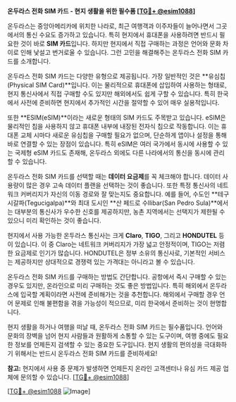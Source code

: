 **온두라스 전화 SIM 카드 - 현지 생활을 위한 필수품 [[TG💪+ @esim1088](https://t.me/s/esim1088)]**

온두라스는 중앙아메리카에 위치한 나라로, 최근 여행객과 이주자들이 늘어나면서 그곳에서의 통신 수요도 증가하고 있습니다. 특히 현지에서 휴대폰을 사용하려면 반드시 필요한 것이 바로 **SIM 카드**입니다. 하지만 현지에서 직접 구매하는 과정은 언어와 문화 차이로 인해 낯설고 번거로울 수 있습니다. 그런 고민을 해결해주는 온두라스 전화 SIM 카드를 소개합니다.

온두라스 전화 SIM 카드는 다양한 유형으로 제공됩니다. 가장 일반적인 것은 **유심칩(Physical SIM Card)**입니다. 이는 물리적으로 휴대폰에 삽입하여 사용하는 형태로, 현지 통신사에서 직접 구매할 수도 있지만 해외에서도 쉽게 구할 수 있습니다. 특히 한국에서 사전에 준비하면 현지에서 추가적인 시간을 절약할 수 있어 매우 실용적입니다.

또한 **ESIM(eSIM)**이라는 새로운 형태의 SIM 카드도 주목받고 있습니다. eSIM은 물리적인 칩을 사용하지 않고 휴대폰 내부에 내장된 전자식 칩으로 작동합니다. 이는 휴대폰 교체 시마다 새로운 유심칩을 구매할 필요가 없으며, 단순하게 앱이나 설정을 통해 바로 연결할 수 있는 장점이 있습니다. 특히 eSIM은 여러 국가에서 동시에 사용할 수 있는 국제형 eSIM 카드도 존재해, 온두라스 외에도 다른 나라에서의 통신을 동시에 관리할 수 있습니다.

온두라스 전화 SIM 카드를 선택할 때는 **데이터 요금제**를 꼭 체크해야 합니다. 데이터 사용량이 많은 경우 고속 데이터 플랜을 선택하는 것이 좋습니다. 또한 특정 통신사의 네트워크 커버리지가 자신의 이동 경로와 잘 맞는지도 중요합니다. 예를 들어, 수도인 **테구시갈파(Tegucigalpa)**와 최대 도시인 **산 페드로 수llibar(San Pedro Sula)**에서는 대부분의 통신사가 우수한 신호를 제공하지만, 농촌 지역에서는 선택지가 제한될 수 있으니 미리 확인하는 것이 좋습니다.

현지에서 사용 가능한 온두라스 통신사는 크게 **Claro**, **TIGO**, 그리고 **HONDUTEL** 등이 있습니다. 이 중 Claro는 네트워크 커버리지가 가장 넓고 안정적이며, TIGO는 저렴한 요금제로 인기가 많습니다. HONDUTEL은 정부 소유의 통신사로, 기본적인 서비스는 제공하지만 상대적으로 경쟁력 있는 가격대는 아니라고 볼 수 있습니다.

온두라스 전화 SIM 카드를 구매하는 방법도 간단합니다. 공항에서 즉시 구매할 수 있는 경우도 있지만, 온라인으로 미리 구매하는 것도 좋은 방법입니다. 특히 해외에서 온두라스에 입국할 계획이라면 사전에 준비해가는 것을 추천합니다. 해외에서 구매할 경우 언어 문제로 인해 불편함을 겪을 가능성이 적으므로, 미리 한국에서 준비하는 것이 현명합니다.

현지 생활을 하거나 여행을 떠날 때, 온두라스 전화 SIM 카드는 필수품입니다. 언어와 문화의 장벽을 넘어 현지 사람들과 원활하게 소통할 수 있는 도구이며, 여행 중에도 필요한 정보를 언제든지 검색할 수 있는 중요한 도구입니다. 현지 생활의 편의성을 극대화하기 위해서는 반드시 온두라스 전화 SIM 카드를 준비하세요!

**참고:** 현지에서 사용 중 문제가 발생하면 언제든지 온라인 고객센터나 유심 카드 제공 업체에 문의할 수 있습니다. [[TG💪+ @esim1088](https://t.me/s/esim1088)]

[[TG💪+ @esim1088](https://t.me/s/esim1088) ![Image](https://i.postimg.cc/Y0z9fWf4/image.png)]